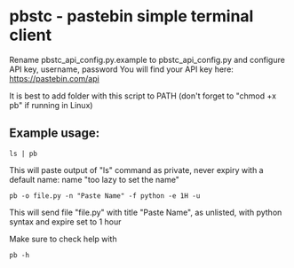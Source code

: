 # pbstc - pastebin simple terminal client

Rename pbstc_api_config.py.example to pbstc_api_config.py and configure API key, username, password
You will find your API key here: https://pastebin.com/api

It is best to add folder with this script to PATH (don't forget to "chmod +x pb" if running in Linux)

## Example usage:

```
ls | pb
```

This will paste output of "ls" command as private, never expiry with a default name: name "too lazy to set the name"

```
pb -o file.py -n "Paste Name" -f python -e 1H -u
```

This will send file "file.py" with title "Paste Name", as unlisted, with python syntax and expire set to 1 hour

Make sure to check help with

```
pb -h
```


